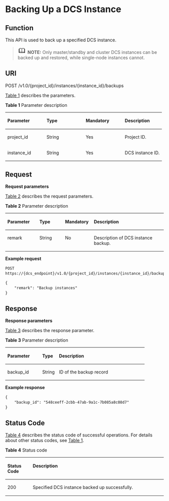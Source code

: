 # Backing Up a DCS Instance<a name="dcs-api-0312020"></a>

## Function<a name="section1525575419919"></a>

This API is used to back up a specified DCS instance.

>![](public_sys-resources/icon-note.gif) **NOTE:** 
>Only master/standby and cluster DCS instances can be backed up and restored, while single-node instances cannot.

## URI<a name="section10627123311133"></a>

POST /v1.0/\{project\_id\}/instances/\{instance\_id\}/backups

[Table 1](#table1899262913382)  describes the parameters.

**Table  1**  Parameter description

<a name="table1899262913382"></a>
<table><thead align="left"><tr id="row1599115293389"><th class="cellrowborder" valign="top" width="25%" id="mcps1.2.5.1.1"><p id="p15991152913819"><a name="p15991152913819"></a><a name="p15991152913819"></a>Parameter</p>
</th>
<th class="cellrowborder" valign="top" width="25%" id="mcps1.2.5.1.2"><p id="p129916298387"><a name="p129916298387"></a><a name="p129916298387"></a>Type</p>
</th>
<th class="cellrowborder" valign="top" width="25%" id="mcps1.2.5.1.3"><p id="p13991142913384"><a name="p13991142913384"></a><a name="p13991142913384"></a>Mandatory</p>
</th>
<th class="cellrowborder" valign="top" width="25%" id="mcps1.2.5.1.4"><p id="p1991329193814"><a name="p1991329193814"></a><a name="p1991329193814"></a>Description</p>
</th>
</tr>
</thead>
<tbody><tr id="row11992929163813"><td class="cellrowborder" valign="top" width="25%" headers="mcps1.2.5.1.1 "><p id="p159911329153817"><a name="p159911329153817"></a><a name="p159911329153817"></a>project_id</p>
</td>
<td class="cellrowborder" valign="top" width="25%" headers="mcps1.2.5.1.2 "><p id="p18992192943819"><a name="p18992192943819"></a><a name="p18992192943819"></a>String</p>
</td>
<td class="cellrowborder" valign="top" width="25%" headers="mcps1.2.5.1.3 "><p id="p9992172933814"><a name="p9992172933814"></a><a name="p9992172933814"></a>Yes</p>
</td>
<td class="cellrowborder" valign="top" width="25%" headers="mcps1.2.5.1.4 "><p id="p20992829103811"><a name="p20992829103811"></a><a name="p20992829103811"></a>Project ID.</p>
</td>
</tr>
<tr id="row17992929193810"><td class="cellrowborder" valign="top" width="25%" headers="mcps1.2.5.1.1 "><p id="p1899282919384"><a name="p1899282919384"></a><a name="p1899282919384"></a>instance_id</p>
</td>
<td class="cellrowborder" valign="top" width="25%" headers="mcps1.2.5.1.2 "><p id="p15992229153810"><a name="p15992229153810"></a><a name="p15992229153810"></a>String</p>
</td>
<td class="cellrowborder" valign="top" width="25%" headers="mcps1.2.5.1.3 "><p id="p199921129133818"><a name="p199921129133818"></a><a name="p199921129133818"></a>Yes</p>
</td>
<td class="cellrowborder" valign="top" width="25%" headers="mcps1.2.5.1.4 "><p id="p199212910384"><a name="p199212910384"></a><a name="p199212910384"></a>DCS instance ID.</p>
</td>
</tr>
</tbody>
</table>

## Request<a name="section17412144620133"></a>

**Request parameters**

[Table 2](#table153111335113816)  describes the request parameters.

**Table  2**  Parameter description

<a name="table153111335113816"></a>
<table><thead align="left"><tr id="row73117359383"><th class="cellrowborder" valign="top" width="20.202020202020204%" id="mcps1.2.5.1.1"><p id="p1031043517387"><a name="p1031043517387"></a><a name="p1031043517387"></a>Parameter</p>
</th>
<th class="cellrowborder" valign="top" width="16.16161616161616%" id="mcps1.2.5.1.2"><p id="p19310113593814"><a name="p19310113593814"></a><a name="p19310113593814"></a>Type</p>
</th>
<th class="cellrowborder" valign="top" width="18.18181818181818%" id="mcps1.2.5.1.3"><p id="p93101035183813"><a name="p93101035183813"></a><a name="p93101035183813"></a>Mandatory</p>
</th>
<th class="cellrowborder" valign="top" width="45.45454545454545%" id="mcps1.2.5.1.4"><p id="p173101235153817"><a name="p173101235153817"></a><a name="p173101235153817"></a>Description</p>
</th>
</tr>
</thead>
<tbody><tr id="row1631133513386"><td class="cellrowborder" valign="top" width="20.202020202020204%" headers="mcps1.2.5.1.1 "><p id="p287019311111"><a name="p287019311111"></a><a name="p287019311111"></a>remark</p>
</td>
<td class="cellrowborder" valign="top" width="16.16161616161616%" headers="mcps1.2.5.1.2 "><p id="p1387014311215"><a name="p1387014311215"></a><a name="p1387014311215"></a>String</p>
</td>
<td class="cellrowborder" valign="top" width="18.18181818181818%" headers="mcps1.2.5.1.3 "><p id="p287033113111"><a name="p287033113111"></a><a name="p287033113111"></a>No</p>
</td>
<td class="cellrowborder" valign="top" width="45.45454545454545%" headers="mcps1.2.5.1.4 "><p id="p1587016314112"><a name="p1587016314112"></a><a name="p1587016314112"></a>Description of DCS instance backup.</p>
</td>
</tr>
</tbody>
</table>

**Example request**

```
POST https://{dcs_endpoint}/v1.0/{project_id}/instances/{instance_id}/backups
```

```
{
    "remark": "Backup instances"
}
```

## Response<a name="section1417213312142"></a>

**Response parameters**

[Table 3](#table1861319576383)  describes the response parameter.

**Table  3**  Parameter description

<a name="table1861319576383"></a>
<table><thead align="left"><tr id="row1961225712388"><th class="cellrowborder" valign="top" width="25%" id="mcps1.2.4.1.1"><p id="p136126577389"><a name="p136126577389"></a><a name="p136126577389"></a>Parameter</p>
</th>
<th class="cellrowborder" valign="top" width="12%" id="mcps1.2.4.1.2"><p id="p76121757113816"><a name="p76121757113816"></a><a name="p76121757113816"></a>Type</p>
</th>
<th class="cellrowborder" valign="top" width="63%" id="mcps1.2.4.1.3"><p id="p26121157123820"><a name="p26121157123820"></a><a name="p26121157123820"></a>Description</p>
</th>
</tr>
</thead>
<tbody><tr id="row166121557203812"><td class="cellrowborder" valign="top" width="25%" headers="mcps1.2.4.1.1 "><p id="p1461218271754"><a name="p1461218271754"></a><a name="p1461218271754"></a>backup_id</p>
</td>
<td class="cellrowborder" valign="top" width="12%" headers="mcps1.2.4.1.2 "><p id="p6612727959"><a name="p6612727959"></a><a name="p6612727959"></a>String</p>
</td>
<td class="cellrowborder" valign="top" width="63%" headers="mcps1.2.4.1.3 "><p id="p19612327552"><a name="p19612327552"></a><a name="p19612327552"></a>ID of the backup record</p>
</td>
</tr>
</tbody>
</table>

**Example response**

```
{
    "backup_id": "548ceeff-2cbb-47ab-9a1c-7b085a8c08d7"
}
```

## Status Code<a name="section4860101417132"></a>

[Table 4](#table486141410130)  describes the status code of successful operations. For details about other status codes, see  [Table 1](status-codes.md#table5210141351517).

**Table  4**  Status code

<a name="table486141410130"></a>
<table><thead align="left"><tr id="row18616141139"><th class="cellrowborder" valign="top" width="15.98%" id="mcps1.2.3.1.1"><p id="p1986191418133"><a name="p1986191418133"></a><a name="p1986191418133"></a>Status Code</p>
</th>
<th class="cellrowborder" valign="top" width="84.02%" id="mcps1.2.3.1.2"><p id="p18861111415138"><a name="p18861111415138"></a><a name="p18861111415138"></a>Description</p>
</th>
</tr>
</thead>
<tbody><tr id="row786131451312"><td class="cellrowborder" valign="top" width="15.98%" headers="mcps1.2.3.1.1 "><p id="p6861114181311"><a name="p6861114181311"></a><a name="p6861114181311"></a>200</p>
</td>
<td class="cellrowborder" valign="top" width="84.02%" headers="mcps1.2.3.1.2 "><p id="p48619143136"><a name="p48619143136"></a><a name="p48619143136"></a>Specified DCS instance backed up successfully.</p>
</td>
</tr>
</tbody>
</table>

